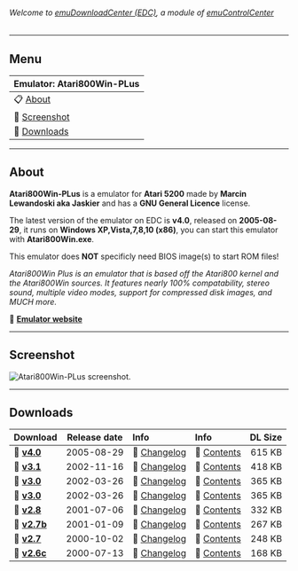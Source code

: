 ###### Welcome to [emuDownloadCenter (EDC)](https://github.com/PhoenixInteractiveNL/emuDownloadCenter/wiki/), a module of [emuControlCenter](https://github.com/PhoenixInteractiveNL/emuControlCenter/wiki/)
***
## Menu
| **Emulator: Atari800Win-PLus** |
|:---------|
| :clipboard: [About](#about) |
| :sunrise: [Screenshot](#screenshot) |
| :floppy_disk: [Downloads](#downloads) |
***
## About
**Atari800Win-PLus** is a emulator for **Atari 5200** made by **Marcin Lewandoski aka Jaskier** and has a **GNU General Licence** license.

The latest version of the emulator on EDC is **v4.0**, released on **2005-08-29**, it runs on **Windows XP,Vista,7,8,10 (x86)**, you can start this emulator with **Atari800Win.exe**.

This emulator does **NOT** specificly need BIOS image(s) to start ROM files!

_Atari800Win Plus is an emulator that is based off the Atari800 kernel and the Atari800Win sources. It features nearly 100% compatability, stereo sound, multiple video modes, support for compressed disk images, and MUCH more._

:link: [**Emulator website**](http://atariarea.krap.pl/PLus/index_us.htm)
***
## Screenshot
![](https://raw.githubusercontent.com/PhoenixInteractiveNL/emuDownloadCenter/master/hooks/atari800winplus/screen.jpg "Atari800Win-PLus screenshot.")
***
## Downloads
| Download | Release date  | Info       | Info       | DL Size    |
|:---------|:-------------:|:-----------|:-----------|-----------:|
| :floppy_disk: [**v4.0**](https://github.com/PhoenixInteractiveNL/edc-repo0001/raw/master/atari800winplus/4.0.7z) | 2005-08-29 | :page_facing_up: [Changelog](https://github.com/PhoenixInteractiveNL/edc-repo0001/blob/master/atari800winplus/4.0_changelog.txt) | :mag_right: [Contents](https://github.com/PhoenixInteractiveNL/edc-repo0001/blob/master/atari800winplus/4.0_contents.txt) | 615 KB |
| :floppy_disk: [**v3.1**](https://github.com/PhoenixInteractiveNL/edc-repo0001/raw/master/atari800winplus/3.1.7z) | 2002-11-16 | :page_facing_up: [Changelog](https://github.com/PhoenixInteractiveNL/edc-repo0001/blob/master/atari800winplus/3.1_changelog.txt) | :mag_right: [Contents](https://github.com/PhoenixInteractiveNL/edc-repo0001/blob/master/atari800winplus/3.1_contents.txt) | 418 KB |
| :floppy_disk: [**v3.0**](https://github.com/PhoenixInteractiveNL/edc-repo0001/raw/master/atari800winplus/3.0.7z) | 2002-03-26 | :page_facing_up: [Changelog](https://github.com/PhoenixInteractiveNL/edc-repo0001/blob/master/atari800winplus/3.0_changelog.txt) | :mag_right: [Contents](https://github.com/PhoenixInteractiveNL/edc-repo0001/blob/master/atari800winplus/3.0_contents.txt) | 365 KB |
| :floppy_disk: [**v3.0**](https://github.com/PhoenixInteractiveNL/edc-repo0001/raw/master/atari800winplus/3.0.7z) | 2002-03-26 | :page_facing_up: [Changelog](https://github.com/PhoenixInteractiveNL/edc-repo0001/blob/master/atari800winplus/3.0_changelog.txt) | :mag_right: [Contents](https://github.com/PhoenixInteractiveNL/edc-repo0001/blob/master/atari800winplus/3.0_contents.txt) | 365 KB |
| :floppy_disk: [**v2.8**](https://github.com/PhoenixInteractiveNL/edc-repo0001/raw/master/atari800winplus/2.8.7z) | 2001-07-06 | :page_facing_up: [Changelog](https://github.com/PhoenixInteractiveNL/edc-repo0001/blob/master/atari800winplus/2.8_changelog.txt) | :mag_right: [Contents](https://github.com/PhoenixInteractiveNL/edc-repo0001/blob/master/atari800winplus/2.8_contents.txt) | 332 KB |
| :floppy_disk: [**v2.7b**](https://github.com/PhoenixInteractiveNL/edc-repo0001/raw/master/atari800winplus/2.7b.7z) | 2001-01-09 | :page_facing_up: [Changelog](https://github.com/PhoenixInteractiveNL/edc-repo0001/blob/master/atari800winplus/2.7b_changelog.txt) | :mag_right: [Contents](https://github.com/PhoenixInteractiveNL/edc-repo0001/blob/master/atari800winplus/2.7b_contents.txt) | 267 KB |
| :floppy_disk: [**v2.7**](https://github.com/PhoenixInteractiveNL/edc-repo0001/raw/master/atari800winplus/2.7.7z) | 2000-10-02 | :page_facing_up: [Changelog](https://github.com/PhoenixInteractiveNL/edc-repo0001/blob/master/atari800winplus/2.7_changelog.txt) | :mag_right: [Contents](https://github.com/PhoenixInteractiveNL/edc-repo0001/blob/master/atari800winplus/2.7_contents.txt) | 248 KB |
| :floppy_disk: [**v2.6c**](https://github.com/PhoenixInteractiveNL/edc-repo0001/raw/master/atari800winplus/2.6c.7z) | 2000-07-13 | :page_facing_up: [Changelog](https://github.com/PhoenixInteractiveNL/edc-repo0001/blob/master/atari800winplus/2.6c_changelog.txt) | :mag_right: [Contents](https://github.com/PhoenixInteractiveNL/edc-repo0001/blob/master/atari800winplus/2.6c_contents.txt) | 168 KB |
